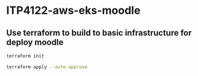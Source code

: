# ITP4122-aws-eks-moodle

## Use terraform to build to basic infrastructure for deploy moodle

```sh
terraform init
```

```sh
terraform apply --auto-approve
```

